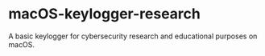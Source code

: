 # macOS-keylogger-research
A basic keylogger for cybersecurity research and educational purposes on macOS.
